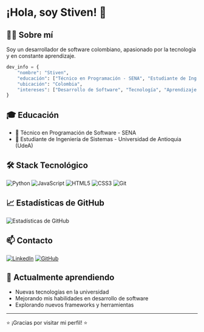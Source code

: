 # ¡Hola, soy Stiven! 👋

## 👨‍💻 Sobre mí
Soy un desarrollador de software colombiano, apasionado por la tecnología y en constante aprendizaje.

```python
dev_info = {
    "nombre": "Stiven",
    "educación": ["Técnico en Programación - SENA", "Estudiante de Ing. de Sistemas - UdeA"],
    "ubicación": "Colombia",
    "intereses": ["Desarrollo de Software", "Tecnología", "Aprendizaje Continuo"]
}
```

## 🎓 Educación
- 🔹 Técnico en Programación de Software - SENA
- 🔹 Estudiante de Ingeniería de Sistemas - Universidad de Antioquia (UdeA)

## 🛠️ Stack Tecnológico
<!-- Puedes personalizar esta sección con las tecnologías que manejas -->
![Python](https://img.shields.io/badge/-Python-3776AB?style=flat&logo=Python&logoColor=white)
![JavaScript](https://img.shields.io/badge/-JavaScript-F7DF1E?style=flat&logo=javascript&logoColor=black)
![HTML5](https://img.shields.io/badge/-HTML5-E34F26?style=flat&logo=html5&logoColor=white)
![CSS3](https://img.shields.io/badge/-CSS3-1572B6?style=flat&logo=css3)
![Git](https://img.shields.io/badge/-Git-F05032?style=flat&logo=git&logoColor=white)

## 📈 Estadísticas de GitHub
![Estadísticas de GitHub](https://github-readme-stats.vercel.app/api?username=TU_USUARIO&show_icons=true&theme=radical)

## 📫 Contacto
<!-- Personaliza con tus propios enlaces -->
[![LinkedIn](https://img.shields.io/badge/-LinkedIn-0077B5?style=flat&logo=LinkedIn&logoColor=white)](https://www.linkedin.com/in/tu-perfil/)
[![GitHub](https://img.shields.io/badge/-GitHub-181717?style=flat&logo=GitHub&logoColor=white)](https://github.com/tu-usuario)

## 🌱 Actualmente aprendiendo
- Nuevas tecnologías en la universidad
- Mejorando mis habilidades en desarrollo de software
- Explorando nuevos frameworks y herramientas

---
⭐️ ¡Gracias por visitar mi perfil! ⭐️

<!--
**Stiven9900/Stiven9900** is a ✨ _special_ ✨ repository because its `README.md` (this file) appears on your GitHub profile.

Here are some ideas to get you started:

- 🔭 I’m currently working on ...
- 🌱 I’m currently learning ...
- 👯 I’m looking to collaborate on ...
- 🤔 I’m looking for help with ...
- 💬 Ask me about ...
- 📫 How to reach me: ...
- 😄 Pronouns: ...
- ⚡ Fun fact: ...
-->
